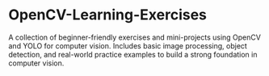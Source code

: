 # OpenCV-Learning-Exercises
A collection of beginner-friendly exercises and mini-projects using OpenCV and YOLO for computer vision. Includes basic image processing, object detection, and real-world practice examples to build a strong foundation in computer vision.
